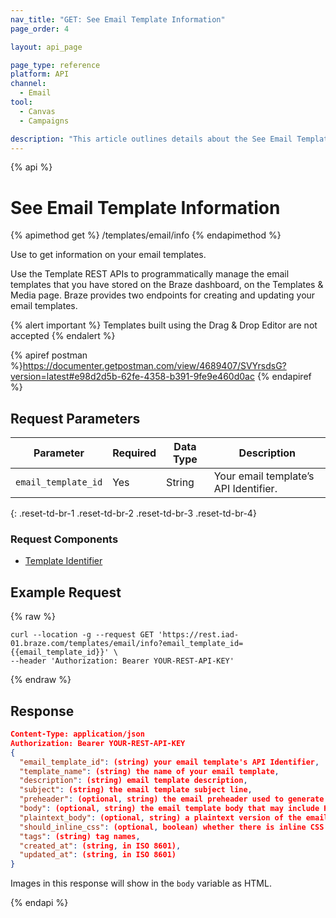 ```yaml
---
nav_title: "GET: See Email Template Information"
page_order: 4

layout: api_page

page_type: reference
platform: API
channel:
  - Email
tool:
  - Canvas
  - Campaigns

description: "This article outlines details about the See Email Template Braze endpoint."
---
```

{% api %}
# See Email Template Information
{% apimethod get %}
/templates/email/info
{% endapimethod %}

Use to get information on your email templates.

Use the Template REST APIs to programmatically manage the email templates that you have stored on the Braze dashboard, on the Templates & Media page. Braze provides two endpoints for creating and updating your email templates.

{% alert important %}
Templates built using the Drag & Drop Editor are not accepted
{% endalert %}

{% apiref postman %}https://documenter.getpostman.com/view/4689407/SVYrsdsG?version=latest#e98d2d5b-62fe-4358-b391-9fe9e460d0ac {% endapiref %}

## Request Parameters

| Parameter | Required | Data Type | Description |
|---|---|---|---|
| `email_template_id`  | Yes | String | Your email template’s API Identifier. |
{: .reset-td-br-1 .reset-td-br-2 .reset-td-br-3  .reset-td-br-4}

### Request Components
- [Template Identifier]({{site.baseurl}}/api/identifier_types/)

## Example Request
{% raw %}
```
curl --location -g --request GET 'https://rest.iad-01.braze.com/templates/email/info?email_template_id={{email_template_id}}' \
--header 'Authorization: Bearer YOUR-REST-API-KEY'
```
{% endraw %}

## Response 

```json
Content-Type: application/json
Authorization: Bearer YOUR-REST-API-KEY
{
  "email_template_id": (string) your email template's API Identifier,
  "template_name": (string) the name of your email template,
  "description": (string) email template description,
  "subject": (string) the email template subject line,
  "preheader": (optional, string) the email preheader used to generate previews in some clients),
  "body": (optional, string) the email template body that may include HTML,
  "plaintext_body": (optional, string) a plaintext version of the email template body,
  "should_inline_css": (optional, boolean) whether there is inline CSS in the body of the template - defaults to the css inlining value for the App Group,
  "tags": (string) tag names,
  "created_at": (string, in ISO 8601),
  "updated_at": (string, in ISO 8601)
}
```

Images in this response will show in the `body` variable as HTML.

{% endapi %}
